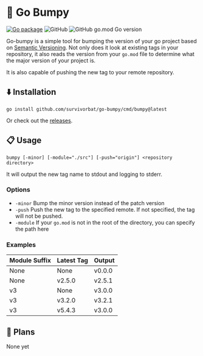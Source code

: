 # 🐫 Go Bumpy

[![Go package](https://github.com/survivorbat/go-bumpy/actions/workflows/test.yaml/badge.svg)](https://github.com/survivorbat/go-bumpy/actions/workflows/test.yaml)
![GitHub](https://img.shields.io/github/license/survivorbat/go-bumpy)
![GitHub go.mod Go version](https://img.shields.io/github/go-mod/go-version/survivorbat/go-bumpy)

Go-bumpy is a simple tool for bumping the version of your go project based on [Semantic Versioning](https://semver.org/).
Not only does it look at existing tags in your repository, it also
reads the version from your `go.mod` file to determine what the major version of your project is.

It is also capable of pushing the new tag to your remote repository.

## ⬇️ Installation

`go install github.com/survivorbat/go-bumpy/cmd/bumpy@latest`

Or check out the [releases](https://github.com/survivorbat/go-bumpy/releases).

## 📋 Usage

`bumpy [-minor] [-module="./src"] [-push="origin"] <repository directory>`

It will output the new tag name to stdout and logging to stderr.

### Options

- `-minor` Bump the minor version instead of the patch version
- `-push` Push the new tag to the specified remote. If not specified, the tag will not be pushed.
- `-module` If your `go.mod` is not in the root of the directory, you can specify the path here

### Examples

| Module Suffix | Latest Tag | Output |
|---------------|------------|--------|
| None          | None       | v0.0.0 |
| None          | v2.5.0     | v2.5.1 |
| v3            | None       | v3.0.0 |
| v3            | v3.2.0     | v3.2.1 |
| v3            | v5.4.3     | v3.0.0 |

## 🔭 Plans

None yet
